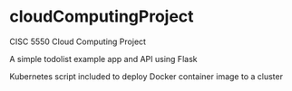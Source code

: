 # cloudComputingProject
CISC 5550 Cloud Computing Project

A simple todolist example app and API using Flask 

Kubernetes script included to deploy Docker container image to a cluster
